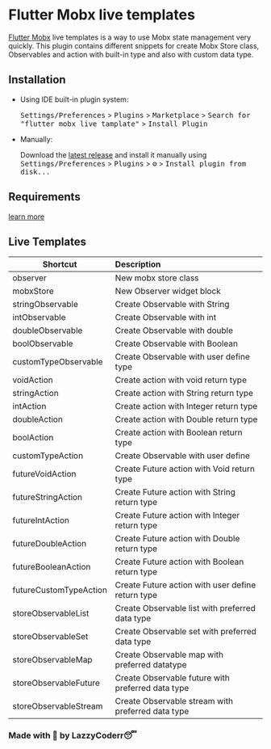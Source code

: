 # Flutter Mobx live templates

[Flutter Mobx](https://github.com/mobxjs/mobx.dart) live templates is a way to use Mobx state management very quickly. This plugin contains different snippets for create Mobx Store class, Observables and action with built-in type and also with custom data type.

## Installation

- Using IDE built-in plugin system:

  <kbd>Settings/Preferences</kbd> > <kbd>Plugins</kbd> > <kbd>Marketplace</kbd> > <kbd>Search for "flutter mobx live tamplate"</kbd> >
  <kbd>Install Plugin</kbd>

- Manually:

  Download the [latest release](https://github.com/LazzyCoderr/flutter-mobx-live-template/releases/latest) and install it manually using
  <kbd>Settings/Preferences</kbd> > <kbd>Plugins</kbd> > <kbd>⚙️</kbd> > <kbd>Install plugin from disk...</kbd>

## Requirements

[Mobx]: https://github.com/mobxjs/mobx.dart
[learn more](https://www.jetbrains.org/intellij/sdk/docs/basics/getting_started/build_number_ranges.html)


## Live Templates

| Shortcut   |      Description      |
|----------|:-------------|
| observer | New mobx store class |
| mobxStore | New Observer widget block |
| stringObservable | Create Observable with String |
| intObservable | Create Observable with int |
| doubleObservable | Create Observable with double |
| boolObservable | Create Observable with Boolean |
| customTypeObservable | Create Observable with user define type |
| voidAction | Create action with void return type |
| stringAction | Create action with String return type |
| intAction | Create action with Integer return type |
| doubleAction | Create action with Double return type |
| boolAction | Create action with Boolean return type |
| customTypeAction | Create Observable with user define |
| futureVoidAction | Create Future action with Void return type |
| futureStringAction | Create Future action with String return type |
| futureIntAction | Create Future action with Integer return type |
| futureDoubleAction | Create Future action with Double return type |
| futureBooleanAction | Create Future action with Boolean return type |
| futureCustomTypeAction | Create Future action with user define return type |
| storeObservableList |	Create Observable list with preferred data type
| storeObservableSet |	Create Observable set with preferred data type
| storeObservableMap |	Create Observable map with preferred datatype
| storeObservableFuture |	Create Observable future with preferred data type
| storeObservableStream |	Create Observable stream with preferred data type


### Made with :blue_heart: by LazzyCoderr:sleeping:










